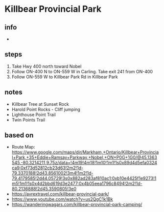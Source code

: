 # Killbear Provincial Park  

## info  
* 

## steps  
1. Take Hwy 400 north toward Nobel
2. Follow ON-400 N to ON-559 W in Carling. Take exit 241 from ON-400
3. Follow ON-559 W to Killbear Park Rd in Killbear Park

## notes  
*  Killbear Tree at Sunset Rock
*  Harold Point Rocks - Cliff jumping
*  Lighthouse Point Trail
*  Twin Points Trail

## based on  
*  Route Map: https://www.google.com/maps/dir/Markham,+Ontario/Killbear+Provincial+Park,+35+Eddie+Ramsay+Parkway,+Nobel,+ON+P0G+1G0/@45.1363545,-80.3214211,9.75z/data=!4m19!4m18!1m10!1m1!1s0x89d4d5efa0324ca9:0xf73d52812cb23d63!2m2!1d-79.3370188!2d43.8561002!3m4!1m2!1d-79.4179585!2d44.05729!3s0x882ad283af810ac1:0xb10e4425f1e9273!1m5!1m1!1s0x4d2bbd619d3e2477:0x4b05eea1796c8494!2m2!1d-80.2136888!2d45.3590805!3e0
*  https://avrextravel.com/killbear-provincial-park/
*  https://www.youtube.com/watch?v=us2QgC1k1Bk
*  https://wanderingwagars.com/killbear-provincial-park-camping/

